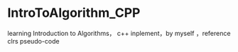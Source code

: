 # IntroToAlgorithm_CPP
 learning Introduction to Algorithms， c++ inplement，by myself ，reference clrs pseudo-code
